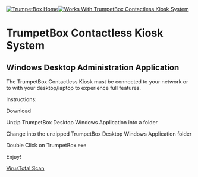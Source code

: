 [![TrumpetBox Home](https://trumpetbox.com/assets/images/home.svg)](https://trumpetbox.com)[![Works With TrumpetBox Contactless Kiosk System](https://trumpetbox.com/assets/images/trumpetbox-logo.svg)](https://trumpetbox.com)

# TrumpetBox Contactless Kiosk System
## Windows Desktop Administration Application

The TrumpetBox Contactless Kiosk must be connected to your network or to with your desktop/laptop to experience full features.


Instructions:

Download

Unzip TrumpetBox Desktop Windows Application into a folder

Change into the unzipped TrumpetBox Desktop Windows Application folder

Double Click on TrumpetBox.exe

Enjoy!

[VirusTotal Scan](https://www.virustotal.com/gui/url/ec4cfd8fb2dd5aac5232f9160a4d7c68d4ac57388669775990c3e05a3ff1f741/detection)
